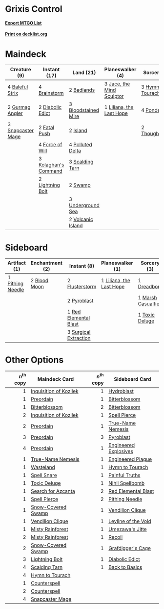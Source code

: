# Grixis Control

#### [Export MTGO List](../collection/Grixis%20Control/Grixis%20Control.txt)
#### [Print on decklist.org](http://decklist.org/?deckmain=2%09Badlands%0A4%09Baleful%20Strix%0A3%09Bloodstained%20Mire%0A4%09Brainstorm%0A2%09Diabolic%20Edict%0A2%09Fatal%20Push%0A4%09Force%20of%20Will%0A2%09Gurmag%20Angler%0A3%09Hymn%20to%20Tourach%0A2%09Island%0A3%09Jace,%20the%20Mind%20Sculptor%0A3%09Kolaghan's%20Command%0A2%09Lightning%20Bolt%0A1%09Liliana,%20the%20Last%20Hope%0A4%09Polluted%20Delta%0A4%09Ponder%0A3%09Scalding%20Tarn%0A3%09Snapcaster%20Mage%0A2%09Swamp%0A2%09Thoughtseize%0A3%09Underground%20Sea%0A2%09Volcanic%20Island&deckside=2%09Blood%20Moon%0A1%09Dreadbore%0A2%09Flusterstorm%0A1%09Liliana,%20the%20Last%20Hope%0A1%09Marsh%20Casualties%0A1%09Pithing%20Needle%0A2%09Pyroblast%0A1%09Red%20Elemental%20Blast%0A3%09Surgical%20Extraction%0A1%09Toxic%20Deluge)
# Maindeck

|                                        Creature (9)                                        |                                         Instant (17)                                          |                                          Land (21)                                           |                                          Planeswalker (4)                                          |                                        Sorcery (9)                                         |
|--------------------------------------------------------------------------------------------|-----------------------------------------------------------------------------------------------|----------------------------------------------------------------------------------------------|----------------------------------------------------------------------------------------------------|--------------------------------------------------------------------------------------------|
|4 [Baleful Strix](http://gatherer.wizards.com/Pages/Card/Details.aspx?multiverseid=423507)  |4 [Brainstorm](http://gatherer.wizards.com/Pages/Card/Details.aspx?multiverseid=382871)        |2 [Badlands](http://gatherer.wizards.com/Pages/Card/Details.aspx?multiverseid=382852)         |3 [Jace, the Mind Sculptor](http://gatherer.wizards.com/Pages/Card/Details.aspx?multiverseid=382979)|3 [Hymn to Tourach](http://gatherer.wizards.com/Pages/Card/Details.aspx?multiverseid=382976)|
|2 [Gurmag Angler](http://gatherer.wizards.com/Pages/Card/Details.aspx?multiverseid=391850)  |2 [Diabolic Edict](http://gatherer.wizards.com/Pages/Card/Details.aspx?multiverseid=442074)    |3 [Bloodstained Mire](http://gatherer.wizards.com/Pages/Card/Details.aspx?multiverseid=405094)|1 [Liliana, the Last Hope](http://gatherer.wizards.com/Pages/Card/Details.aspx?multiverseid=414388) |4 [Ponder](http://gatherer.wizards.com/Pages/Card/Details.aspx?multiverseid=451051)         |
|3 [Snapcaster Mage](http://gatherer.wizards.com/Pages/Card/Details.aspx?multiverseid=425875)|2 [Fatal Push](http://gatherer.wizards.com/Pages/Card/Details.aspx?multiverseid=423724)        |2 [Island](http://gatherer.wizards.com/Pages/Card/Details.aspx?multiverseid=439602)           |                                                                                                    |2 [Thoughtseize](http://gatherer.wizards.com/Pages/Card/Details.aspx?multiverseid=438676)   |
|                                                                                            |4 [Force of Will](http://gatherer.wizards.com/Pages/Card/Details.aspx?multiverseid=382943)     |4 [Polluted Delta](http://gatherer.wizards.com/Pages/Card/Details.aspx?multiverseid=405104)   |                                                                                                    |                                                                                            |
|                                                                                            |3 [Kolaghan's Command](http://gatherer.wizards.com/Pages/Card/Details.aspx?multiverseid=394613)|3 [Scalding Tarn](http://gatherer.wizards.com/Pages/Card/Details.aspx?multiverseid=426069)    |                                                                                                    |                                                                                            |
|                                                                                            |2 [Lightning Bolt](http://gatherer.wizards.com/Pages/Card/Details.aspx?multiverseid=234704)    |2 [Swamp](http://gatherer.wizards.com/Pages/Card/Details.aspx?multiverseid=439603)            |                                                                                                    |                                                                                            |
|                                                                                            |                                                                                               |3 [Underground Sea](http://gatherer.wizards.com/Pages/Card/Details.aspx?multiverseid=383142)  |                                                                                                    |                                                                                            |
|                                                                                            |                                                                                               |2 [Volcanic Island](http://gatherer.wizards.com/Pages/Card/Details.aspx?multiverseid=383147)  |                                                                                                    |                                                                                            |


# Sideboard

|                                       Artifact (1)                                        |                                    Enchantment (2)                                    |                                          Instant (8)                                           |                                         Planeswalker (1)                                          |                                         Sorcery (3)                                         |
|-------------------------------------------------------------------------------------------|---------------------------------------------------------------------------------------|------------------------------------------------------------------------------------------------|---------------------------------------------------------------------------------------------------|---------------------------------------------------------------------------------------------|
|1 [Pithing Needle](http://gatherer.wizards.com/Pages/Card/Details.aspx?multiverseid=425815)|2 [Blood Moon](http://gatherer.wizards.com/Pages/Card/Details.aspx?multiverseid=370419)|2 [Flusterstorm](http://gatherer.wizards.com/Pages/Card/Details.aspx?multiverseid=382942)       |1 [Liliana, the Last Hope](http://gatherer.wizards.com/Pages/Card/Details.aspx?multiverseid=414388)|1 [Dreadbore](http://gatherer.wizards.com/Pages/Card/Details.aspx?multiverseid=430622)       |
|                                                                                           |                                                                                       |2 [Pyroblast](http://gatherer.wizards.com/Pages/Card/Details.aspx?multiverseid=159243)          |                                                                                                   |1 [Marsh Casualties](http://gatherer.wizards.com/Pages/Card/Details.aspx?multiverseid=401696)|
|                                                                                           |                                                                                       |1 [Red Elemental Blast](http://gatherer.wizards.com/Pages/Card/Details.aspx?multiverseid=202447)|                                                                                                   |1 [Toxic Deluge](http://gatherer.wizards.com/Pages/Card/Details.aspx?multiverseid=413650)    |
|                                                                                           |                                                                                       |3 [Surgical Extraction](http://gatherer.wizards.com/Pages/Card/Details.aspx?multiverseid=397706)|                                                                                                   |                                                                                             |


# Other Options

|*n*<sup>th</sup> copy|                                          Maindeck Card                                          |*n*<sup>th</sup> copy|                                         Sideboard Card                                         |
|--------------------:|-------------------------------------------------------------------------------------------------|--------------------:|------------------------------------------------------------------------------------------------|
|                    1|[Inquisition of Kozilek](http://gatherer.wizards.com/Pages/Card/Details.aspx?multiverseid=425900)|                    1|[Hydroblast](http://gatherer.wizards.com/Pages/Card/Details.aspx?multiverseid=159231)           |
|                    1|[Preordain](http://gatherer.wizards.com/Pages/Card/Details.aspx?multiverseid=265979)             |                    1|[Bitterblossom](http://gatherer.wizards.com/Pages/Card/Details.aspx?multiverseid=397701)        |
|                    1|[Bitterblossom](http://gatherer.wizards.com/Pages/Card/Details.aspx?multiverseid=397701)         |                    2|[Bitterblossom](http://gatherer.wizards.com/Pages/Card/Details.aspx?multiverseid=397701)        |
|                    2|[Inquisition of Kozilek](http://gatherer.wizards.com/Pages/Card/Details.aspx?multiverseid=425900)|                    1|[Spell Pierce](http://gatherer.wizards.com/Pages/Card/Details.aspx?multiverseid=425876)         |
|                    2|[Preordain](http://gatherer.wizards.com/Pages/Card/Details.aspx?multiverseid=265979)             |                    1|[True-Name Nemesis](http://gatherer.wizards.com/Pages/Card/Details.aspx?multiverseid=376562)    |
|                    3|[Preordain](http://gatherer.wizards.com/Pages/Card/Details.aspx?multiverseid=265979)             |                    3|[Pyroblast](http://gatherer.wizards.com/Pages/Card/Details.aspx?multiverseid=159243)            |
|                    4|[Preordain](http://gatherer.wizards.com/Pages/Card/Details.aspx?multiverseid=265979)             |                    1|[Engineered Explosives](http://gatherer.wizards.com/Pages/Card/Details.aspx?multiverseid=370549)|
|                    1|[True-Name Nemesis](http://gatherer.wizards.com/Pages/Card/Details.aspx?multiverseid=376562)     |                    1|[Engineered Plague](http://gatherer.wizards.com/Pages/Card/Details.aspx?multiverseid=12944)     |
|                    1|[Wasteland](http://gatherer.wizards.com/Pages/Card/Details.aspx?multiverseid=413790)             |                    1|[Hymn to Tourach](http://gatherer.wizards.com/Pages/Card/Details.aspx?multiverseid=382976)      |
|                    1|[Spell Snare](http://gatherer.wizards.com/Pages/Card/Details.aspx?multiverseid=370447)           |                    1|[Painful Truths](http://gatherer.wizards.com/Pages/Card/Details.aspx?multiverseid=433050)       |
|                    1|[Toxic Deluge](http://gatherer.wizards.com/Pages/Card/Details.aspx?multiverseid=413650)          |                    1|[Nihil Spellbomb](http://gatherer.wizards.com/Pages/Card/Details.aspx?multiverseid=442215)      |
|                    1|[Search for Azcanta](http://gatherer.wizards.com/Pages/Card/Details.aspx?multiverseid=435226)    |                    2|[Red Elemental Blast](http://gatherer.wizards.com/Pages/Card/Details.aspx?multiverseid=202447)  |
|                    1|[Spell Pierce](http://gatherer.wizards.com/Pages/Card/Details.aspx?multiverseid=425876)          |                    2|[Pithing Needle](http://gatherer.wizards.com/Pages/Card/Details.aspx?multiverseid=425815)       |
|                    1|[Snow-Covered Swamp](http://gatherer.wizards.com/Pages/Card/Details.aspx?multiverseid=184816)    |                    1|[Vendilion Clique](http://gatherer.wizards.com/Pages/Card/Details.aspx?multiverseid=370390)     |
|                    1|[Vendilion Clique](http://gatherer.wizards.com/Pages/Card/Details.aspx?multiverseid=370390)      |                    1|[Leyline of the Void](http://gatherer.wizards.com/Pages/Card/Details.aspx?multiverseid=205013)  |
|                    1|[Misty Rainforest](http://gatherer.wizards.com/Pages/Card/Details.aspx?multiverseid=426065)      |                    1|[Umezawa's Jitte](http://gatherer.wizards.com/Pages/Card/Details.aspx?multiverseid=416756)      |
|                    2|[Misty Rainforest](http://gatherer.wizards.com/Pages/Card/Details.aspx?multiverseid=426065)      |                    1|[Recoil](http://gatherer.wizards.com/Pages/Card/Details.aspx?multiverseid=266305)               |
|                    2|[Snow-Covered Swamp](http://gatherer.wizards.com/Pages/Card/Details.aspx?multiverseid=184816)    |                    1|[Grafdigger's Cage](http://gatherer.wizards.com/Pages/Card/Details.aspx?multiverseid=426046)    |
|                    3|[Lightning Bolt](http://gatherer.wizards.com/Pages/Card/Details.aspx?multiverseid=234704)        |                    1|[Diabolic Edict](http://gatherer.wizards.com/Pages/Card/Details.aspx?multiverseid=442074)       |
|                    4|[Scalding Tarn](http://gatherer.wizards.com/Pages/Card/Details.aspx?multiverseid=426069)         |                    1|[Back to Basics](http://gatherer.wizards.com/Pages/Card/Details.aspx?multiverseid=5711)         |
|                    4|[Hymn to Tourach](http://gatherer.wizards.com/Pages/Card/Details.aspx?multiverseid=382976)       |                     |                                                                                                |
|                    1|[Counterspell](http://gatherer.wizards.com/Pages/Card/Details.aspx?multiverseid=382897)          |                     |                                                                                                |
|                    2|[Counterspell](http://gatherer.wizards.com/Pages/Card/Details.aspx?multiverseid=382897)          |                     |                                                                                                |
|                    4|[Snapcaster Mage](http://gatherer.wizards.com/Pages/Card/Details.aspx?multiverseid=425875)       |                     |                                                                                                |

